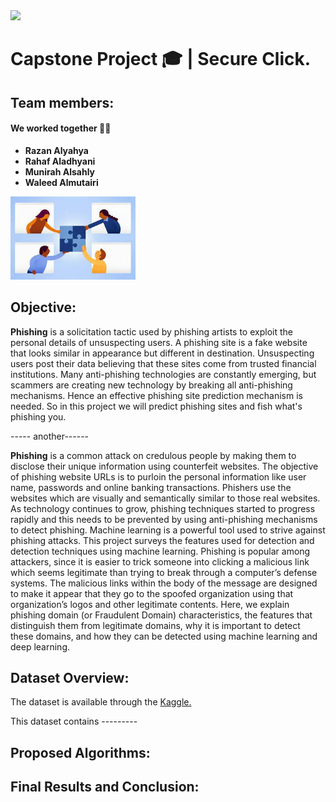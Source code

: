 
<img src='SecureClick.jpg' width=400>


# Capstone Project 🎓 | Secure Click.

## Team members:
#### **We worked together** 👍🏻 

- **Razan Alyahya**
- **Rahaf Aladhyani**
- **Munirah Alsahly**
- **Waleed Almutairi**

<img src='Togatherr.jpeg' width=200>


## Objective:
**Phishing** is a solicitation tactic used by phishing artists to exploit the personal details of unsuspecting users. A phishing site is a fake website that looks similar in appearance but different in destination. Unsuspecting users post their data believing that these sites come from trusted financial institutions. Many anti-phishing technologies are constantly emerging, but scammers are creating new technology by breaking all anti-phishing mechanisms. Hence an effective phishing site prediction mechanism is needed. So in this project we will predict phishing sites and fish what's phishing you.


----- another------

**Phishing** is a common attack on credulous people by
making them to disclose their unique information using
counterfeit websites. The objective of phishing website URLs is
to purloin the personal information like user name, passwords
and online banking transactions. Phishers use the websites
which are visually and semantically similar to those real
websites. As technology continues to grow, phishing techniques
started to progress rapidly and this needs to be prevented by
using anti-phishing mechanisms to detect phishing. Machine
learning is a powerful tool used to strive against phishing
attacks. This project surveys the features used for detection and
detection techniques using machine learning.
Phishing is popular among attackers, since it is easier to trick
someone into clicking a malicious link which seems legitimate
than trying to break through a computer’s defense systems. The
malicious links within the body of the message are designed to
make it appear that they go to the spoofed organization using
that organization’s logos and other legitimate contents.
Here, we explain phishing domain (or Fraudulent Domain)
characteristics, the features that distinguish them from
legitimate domains, why it is important to detect these domains,
and how they can be detected using machine learning and deep learning.


## Dataset Overview:
The dataset is available through the [Kaggle.](https://www.kaggle.com/datasets/sid321axn/malicious-urls-dataset)

This dataset contains ---------



## Proposed Algorithms:









## Final Results and Conclusion:


